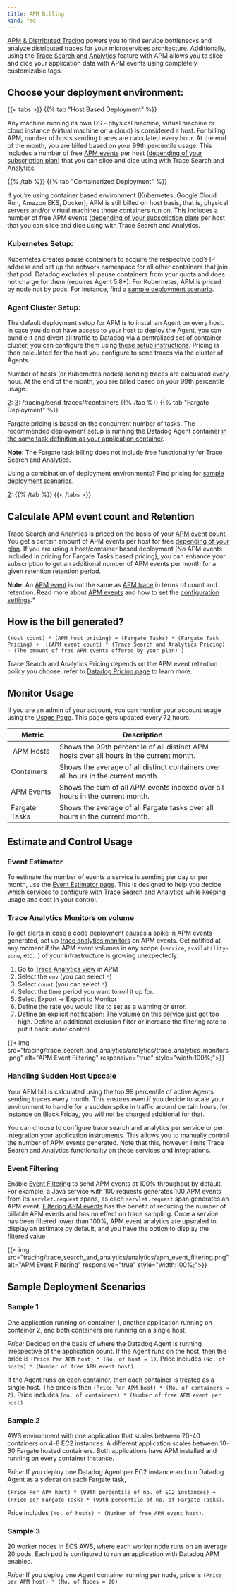 ```yaml
---
title: APM Billing
kind: faq
---
```




[APM & Distributed Tracing][1] powers you to find service bottlenecks and analyze distributed traces for your microservices architecture. Additionally, using the [Trace Search and Analytics][2] feature with APM allows you to slice and dice your application data with APM events using completely customizable tags.


## Choose your deployment environment:

{{< tabs >}}
{{% tab "Host Based Deployment" %}}

Any machine running its own OS - physical machine, virtual machine or cloud instance (virtual machine on a cloud) is considered a host. For billing APM, number of hosts sending traces are calculated every hour. At the end of the month, you are billed based on your 99th percentile usage. This includes a number of free [APM events][1] per host ([depending of your subscription plan][2]) that you can slice and dice using with Trace Search and Analytics.

[1]: /tracing/visualization/#apm-event
[2]: https://www.datadoghq.com/pricing
{{% /tab %}}
{{% tab "Containerized Deployment" %}}

If you’re using container based environment (Kubernetes, Google Cloud Run, Amazon EKS, Docker), APM is still billed on host basis, that is, physical servers and/or virtual machines those containers run on. This includes a number of free APM events ([depending of your subscription plan][1]) per host that you can slice and dice using with Trace Search and Analytics.

### Kubernetes Setup:

Kubernetes creates pause containers to acquire the respective pod’s IP address and set up the network namespace for all other containers that join that pod. Datadog excludes all pause containers from your quota and does not charge for them (requires Agent 5.8+). For Kubernetes, APM is priced by node not by pods. For instance, find a [sample deployment scenario][2].

### Agent Cluster Setup:

The default deployment setup for APM is to install an Agent on every host. In case you do not have access to your host to deploy the Agent, you can bundle it and divert all traffic to Datadog via a centralized set of container cluster, you can configure them using [these setup instructions][3]. Pricing is then calculated for the host you configure to send traces via the cluster of Agents.

Number of hosts (or Kubernetes nodes) sending traces are calculated every hour. At the end of the month, you are billed based on your 99th percentile usage.

[1]: https://www.datadoghq.com/pricing
[2]: 
[3]: /tracing/send_traces/#containers
{{% /tab %}}
{{% tab "Fargate Deployment" %}}

Fargate pricing is based on the concurrent number of tasks. The recommended deployment setup is running the Datadog Agent container [in the same task definition as your application container][1].

**Note**: The Fargate task billing does not include free functionality for Trace Search and Analytics.

Using a combination of deployment environments? Find pricing for [sample deployment scenarios][2].

[1]: /integrations/ecs_fargate/#trace-collection
[2]: 
{{% /tab %}}
{{< /tabs >}}

## Calculate APM event count and Retention

Trace Search and Analytics is priced on the basis of your [APM event][3] count. You get a certain amount of APM events per host for free [depending of your plan][4]. If you are using a host/container based deployment (No APM events included in pricing for Fargate Tasks based pricing), you can enhance your subscription to get an additional number of APM events per month for a given retention retention period.

**Note**: An [APM event][3] is not the same as [APM trace][5] in terms of count and retention. Read more about [APM events][6] and how to set the [configuration settings][7].*


## How is the bill generated?

`(Host count) * (APM host pricing) + (Fargate Tasks) * (Fargate Task Pricing) +  [(APM event count) * (Trace Search and Analytics Pricing) - (The amount of free APM events offered by your plan) ]`

Trace Search and Analytics Pricing depends on the APM event retention policy you choose, refer to [Datadog Pricing page][4] to learn more.


## Monitor Usage

If you are an admin of your account, you can monitor your account usage using the [Usage Page][8]. This page gets updated every 72 hours.

| Metric | Description |
| ------- | -------- |
| APM Hosts | Shows the 99th percentile of all distinct APM hosts over all hours in the current month. |
| Containers | Shows the average of all distinct containers over all hours in the current month. |
| APM Events | Shows the sum of all APM events indexed over all hours in the current month. |
| Fargate Tasks | Shows the average of all Fargate tasks over all hours in the current month. |


## Estimate and Control Usage

### Event Estimator

To estimate the number of events a service is sending per day or per month, use the [Event Estimator page][9]. This is designed to help you decide which services to configure with Trace Search and Analytics while keeping usage and cost in your control.

### Trace Analytics Monitors on volume

To get alerts in case a code deployment causes a spike in APM events generated, set up [trace analytics monitors][10] on APM events. Get notified at any moment if the APM event volumes in any scope (`service`, `availability-zone`, etc…) of your infrastructure is growing unexpectedly:

1. Go to [Trace Analytics view][11] in APM
2. Select the `env` (you can select `*`)
3. Select `count` (you can select `*`)
4. Select the time period you want to roll it up for.
5. Select Export -> Export to Monitor
6. Define the rate you would like to set as a warning or error.
7. Define an explicit notification: The volume on this service just got too high. Define an additional exclusion filter or increase the filtering rate to put it back under control

{{< img src="tracing/trace_search_and_analytics/analytics/trace_analytics_monitors.png" alt="APM Event Filtering" responsive="true" style="width:100%;">}}

### Handling Sudden Host Upscale

Your APM bill is calculated using the top 99 percentile of active Agents sending traces every month. This ensures even if you decide to scale your environment to handle for a sudden spike in traffic around certain hours, for instance on Black Friday, you will not be charged additional for that.

You can choose to configure trace search and analytics per service or per integration your application instruments. This allows you to manually control the number of APM events generated. Note that this, however, limits Trace Search and Analytics functionality on those services and integrations.

### Event Filtering

Enable [Event Filtering][12] to send APM events at 100% throughput by default. For example, a Java service with 100 requests generates 100 APM events from its `servlet.request` spans, as each `servlet.request` span generates an APM event. [Filtering APM events][13] has the benefit of reducing the number of billable APM events and has no effect on trace sampling. Once a service has been filtered lower than 100%, APM event analytics are upscaled to display an estimate by default, and you have the option to display the filtered value

{{< img src="tracing/trace_search_and_analytics/analytics/apm_event_filtering.png" alt="APM Event Filtering" responsive="true" style="width:100%;">}}

## Sample Deployment Scenarios

### Sample 1

One application running on container 1, another application running on container 2, and both containers are running on a single host.

*Price:* Decided on the basis of where the Datadog Agent is running irrespective of the application count.
If the Agent runs on the host, then the price is `(Price Per APM host) * (No. of host = 1)`. Price includes `(No. of hosts) * (Number of free APM event host)`.

If the Agent runs on each container, then each container is treated as a single host. The price is then `(Price Per APM host) * (No. of containers = 2)`. Price includes `(no. of containers) * (Number of free APM event per host)`.


### Sample 2

AWS environment with one application that scales between 20-40 containers on 4-8 EC2 instances. A different application scales between 10-30 Fargate hosted containers. Both applications have APM installed and running on every container instance.

*Price:* If you deploy one Datadog Agent per EC2 instance and run Datadog Agent as a sidecar on each Fargate task,

`(Price Per APM host) * (99th percentile of no. of EC2 instances) + (Price per Fargate Task) * (99th percentile of no. of Fargate Tasks)`.

Price includes `(No. of hosts) * (Number of free APM event host)`.


### Sample 3

20 worker nodes in ECS AWS, where each worker node runs on an average 20 pods. Each pod is configured to run an application with Datadog APM enabled.

*Price:* If you deploy one Agent container running per node, price is `(Price per APM host) * (No. of Nodes = 20)`


[1]: /tracing
[2]: /tracing/trace_search_and_analytics
[3]: /tracing/visualization/#apm-event
[4]: https://www.datadoghq.com/pricing
[5]: /tracing/visualization/#trace
[6]: /tracing/visualization/#apm-event
[7]: /tracing/trace_search_and_analytics/?tab=java#configure-additional-services-optional
[8]: https://app.datadoghq.com/account/usage
[9]: https://app.datadoghq.com/apm/docs/trace-search?env=datadoghq.com
[10]: /monitors/monitor_types/trace_analytics
[11]: https://app.datadoghq.com/apm/search/analytics
[12]: https://app.datadoghq.com/apm/docs/trace-search?env=datadoghq.com
[13]: https://app.datadoghq.com/apm/settings?env=datadoghq.com&activeTab=0
